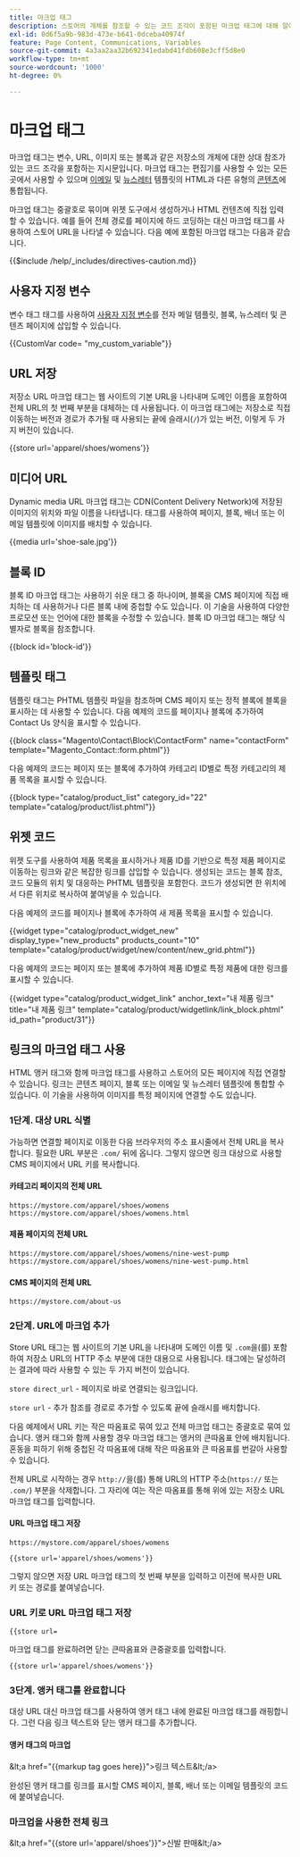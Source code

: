 ```yaml
---
title: 마크업 태그
description: 스토어의 개체를 참조할 수 있는 코드 조각이 포함된 마크업 태그에 대해 알아봅니다.
exl-id: 0d6f5a9b-983d-473e-b641-0dceba40974f
feature: Page Content, Communications, Variables
source-git-commit: 4a3aa2aa32b692341edabd41fdb608e3cff5d8e0
workflow-type: tm+mt
source-wordcount: '1000'
ht-degree: 0%

---
```


# 마크업 태그

마크업 태그는 변수, URL, 이미지 또는 블록과 같은 저장소의 개체에 대한 상대 참조가 있는 코드 조각을 포함하는 지시문입니다. 마크업 태그는 편집기를 사용할 수 있는 모든 곳에서 사용할 수 있으며 [이메일](email-templates.md) 및 [뉴스레터](../merchandising-promotions/newsletter-template.md) 템플릿의 HTML과 다른 유형의 [콘텐츠](../content-design/introduction.md#content)에 통합됩니다.

마크업 태그는 중괄호로 묶이며 위젯 도구에서 생성하거나 HTML 컨텐츠에 직접 입력할 수 있습니다. 예를 들어 전체 경로를 페이지에 하드 코딩하는 대신 마크업 태그를 사용하여 스토어 URL을 나타낼 수 있습니다. 다음 예에 포함된 마크업 태그는 다음과 같습니다.

{{$include /help/_includes/directives-caution.md}}

## 사용자 지정 변수

변수 태그 태그를 사용하여 [사용자 지정 변수](variables-custom.md)를 전자 메일 템플릿, 블록, 뉴스레터 및 콘텐츠 페이지에 삽입할 수 있습니다.

\{\{CustomVar code= &quot;my_custom_variable&quot;}}

## URL 저장

저장소 URL 마크업 태그는 웹 사이트의 기본 URL을 나타내며 도메인 이름을 포함하여 전체 URL의 첫 번째 부분을 대체하는 데 사용됩니다. 이 마크업 태그에는 저장소로 직접 이동하는 버전과 경로가 추가될 때 사용되는 끝에 슬래시(`/`)가 있는 버전, 이렇게 두 가지 버전이 있습니다.

\{\{store url=&#39;apparel/shoes/womens&#39;}}

## 미디어 URL

Dynamic media URL 마크업 태그는 CDN(Content Delivery Network)에 저장된 이미지의 위치와 파일 이름을 나타냅니다. 태그를 사용하여 페이지, 블록, 배너 또는 이메일 템플릿에 이미지를 배치할 수 있습니다.

\{\{media url=&#39;shoe-sale.jpg&#39;}}

## 블록 ID

블록 ID 마크업 태그는 사용하기 쉬운 태그 중 하나이며, 블록을 CMS 페이지에 직접 배치하는 데 사용하거나 다른 블록 내에 중첩할 수도 있습니다. 이 기술을 사용하여 다양한 프로모션 또는 언어에 대한 블록을 수정할 수 있습니다. 블록 ID 마크업 태그는 해당 식별자로 블록을 참조합니다.

\{\{block id=&#39;block-id&#39;}}

## 템플릿 태그

템플릿 태그는 PHTML 템플릿 파일을 참조하며 CMS 페이지 또는 정적 블록에 블록을 표시하는 데 사용할 수 있습니다. 다음 예제의 코드를 페이지나 블록에 추가하여 Contact Us 양식을 표시할 수 있습니다.

\{\{block class=&quot;Magento\Contact\Block\ContactForm&quot; name=&quot;contactForm&quot; template=&quot;Magento_Contact::form.phtml&quot;}}

다음 예제의 코드는 페이지 또는 블록에 추가하여 카테고리 ID별로 특정 카테고리의 제품 목록을 표시할 수 있습니다.

\{\{block type=&quot;catalog/product_list&quot; category_id=&quot;22&quot; template=&quot;catalog/product/list.phtml&quot;}}

## 위젯 코드

위젯 도구를 사용하여 제품 목록을 표시하거나 제품 ID를 기반으로 특정 제품 페이지로 이동하는 링크와 같은 복잡한 링크를 삽입할 수 있습니다. 생성되는 코드는 블록 참조, 코드 모듈의 위치 및 대응하는 PHTML 템플릿을 포함한다. 코드가 생성되면 한 위치에서 다른 위치로 복사하여 붙여넣을 수 있습니다.

다음 예제의 코드를 페이지나 블록에 추가하여 새 제품 목록을 표시할 수 있습니다.

\{\{widget type=&quot;catalog/product_widget_new&quot; display_type=&quot;new_products&quot; products_count=&quot;10&quot; template=&quot;catalog/product/widget/new/content/new_grid.phtml&quot;}}

다음 예제의 코드는 페이지 또는 블록에 추가하여 제품 ID별로 특정 제품에 대한 링크를 표시할 수 있습니다.

\{\{widget type=&quot;catalog/product_widget_link&quot; anchor_text=&quot;내 제품 링크&quot; title=&quot;내 제품 링크&quot; template=&quot;catalog/product/widgetlink/link_block.phtml&quot; id_path=&quot;product/31&quot;}}

## 링크의 마크업 태그 사용

HTML 앵커 태그와 함께 마크업 태그를 사용하고 스토어의 모든 페이지에 직접 연결할 수 있습니다. 링크는 콘텐츠 페이지, 블록 또는 이메일 및 뉴스레터 템플릿에 통합할 수 있습니다. 이 기술을 사용하여 이미지를 특정 페이지에 연결할 수도 있습니다.

### 1단계. 대상 URL 식별

가능하면 연결할 페이지로 이동한 다음 브라우저의 주소 표시줄에서 전체 URL을 복사합니다. 필요한 URL 부분은 `.com/` 뒤에 옵니다. 그렇지 않으면 링크 대상으로 사용할 CMS 페이지에서 URL 키를 복사합니다.

#### 카테고리 페이지의 전체 URL

`https://mystore.com/apparel/shoes/womens`
`https://mystore.com/apparel/shoes/womens.html`

#### 제품 페이지의 전체 URL

`https://mystore.com/apparel/shoes/womens/nine-west-pump`
`https://mystore.com/apparel/shoes/womens/nine-west-pump.html`

#### CMS 페이지의 전체 URL

`https://mystore.com/about-us`

### 2단계. URL에 마크업 추가

Store URL 태그는 웹 사이트의 기본 URL을 나타내며 도메인 이름 및 `.com`을(를) 포함하여 저장소 URL의 HTTP 주소 부분에 대한 대용으로 사용됩니다. 태그에는 달성하려는 결과에 따라 사용할 수 있는 두 가지 버전이 있습니다.

`store direct_url` - 페이지로 바로 연결되는 링크입니다.

`store url` - 추가 참조를 경로로 추가할 수 있도록 끝에 슬래시를 배치합니다.

다음 예제에서 URL 키는 작은 따옴표로 묶여 있고 전체 마크업 태그는 중괄호로 묶여 있습니다. 앵커 태그와 함께 사용할 경우 마크업 태그는 앵커의 큰따옴표 안에 배치됩니다. 혼동을 피하기 위해 중첩된 각 따옴표에 대해 작은 따옴표와 큰 따옴표를 번갈아 사용할 수 있습니다.

전체 URL로 시작하는 경우 `http://`을(를) 통해 URL의 HTTP 주소(`https://` 또는 `.com/`) 부분을 삭제합니다. 그 자리에 여는 작은 따옴표를 통해 위에 있는 저장소 URL 마크업 태그를 입력합니다.

#### URL 마크업 태그 저장

`https://mystore.com/apparel/shoes/womens`

`{{store url='apparel/shoes/womens'}}`

그렇지 않으면 저장 URL 마크업 태그의 첫 번째 부분을 입력하고 이전에 복사한 URL 키 또는 경로를 붙여넣습니다.

### URL 키로 URL 마크업 태그 저장

`{{store url=`

마크업 태그를 완료하려면 닫는 큰따옴표와 큰중괄호를 입력합니다.

`{{store url='apparel/shoes/womens'}}`

### 3단계. 앵커 태그를 완료합니다

대상 URL 대신 마크업 태그를 사용하여 앵커 태그 내에 완료된 마크업 태그를 래핑합니다. 그런 다음 링크 텍스트와 닫는 앵커 태그를 추가합니다.

#### 앵커 태그의 마크업

\&lt;a href=&quot;\{\{markup tag goes here}}&quot;>링크 텍스트\&lt;/a>

완성된 앵커 태그를 링크를 표시할 CMS 페이지, 블록, 배너 또는 이메일 템플릿의 코드에 붙여넣습니다.

### 마크업을 사용한 전체 링크

\&lt;a href=&quot;\{\{store url=&#39;apparel/shoes&#39;}}&quot;>신발 판매\&lt;/a>

<!-- Last updated from includes: 2022-08-30 15:36:09 -->
